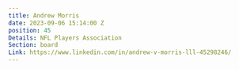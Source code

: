 ```yaml
---
title: Andrew Morris
date: 2023-09-06 15:14:00 Z
position: 45
Details: NFL Players Association
Section: board
Link: https://www.linkedin.com/in/andrew-v-morris-lll-45298246/
---
```


